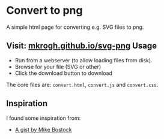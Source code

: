 Convert to png
==============

A simple html page for converting e.g. SVG files to png.

Visit: [mkrogh.github.io/svg-png](https://mkrogh.github.io/svg-png/)
Usage
-----

- Run from a webserver (to allow loading files from disk).
- Browse for your file (SVG or other)
- Click the download button to download 

The core files are: `convert.html`, `convert.js` and `convert.css`.

Inspiration
-----------

I found some inspiration from:

- [A gist by Mike Bostock](https://gist.github.com/mbostock/6466603)
